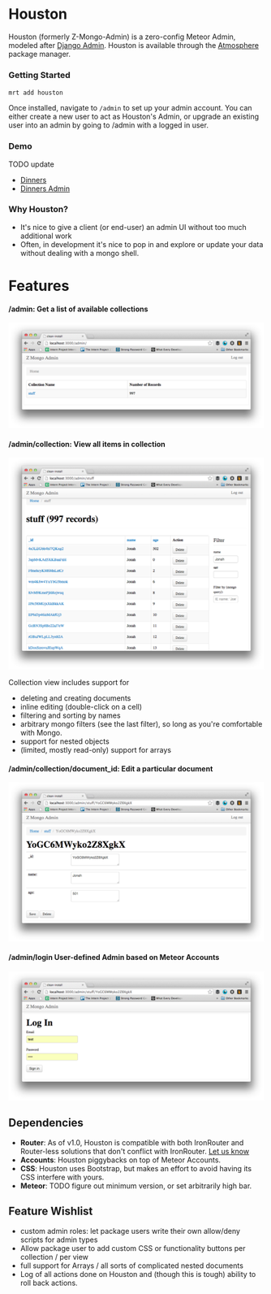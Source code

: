 Houston
===============
Houston (formerly Z-Mongo-Admin) is a zero-config Meteor Admin, modeled after [Django Admin](https://docs.djangoproject.com/en/dev/ref/contrib/admin/). Houston is available through the [Atmosphere](https://atmosphere.meteor.com/package/houston) package manager.

### Getting Started
```
mrt add houston
```

Once installed, navigate to `/admin` to set up your admin account. You can either create a new user to act as Houston's Admin, or upgrade an existing user into an admin by going to /admin with a logged in user.  

### Demo

TODO update
* [Dinners](http://interndinners.meteor.com/dinners)
* [Dinners Admin](http://interndinners.meteor.com/admin)


### Why Houston?
* It's nice to give a client (or end-user) an admin UI without too much additional work
* Often, in development it's nice to pop in and explore or update your data without dealing with a mongo shell.

Features
========

#### /admin: Get a list of available collections
![Home View](doc/home.png)

#### /admin/collection: View all items in collection
![Collection View](doc/collection.png)

Collection view includes support for 
- deleting and creating documents
- inline editing (double-click on a cell)
- filtering and sorting by names
- arbitrary mongo filters (see the last filter), so long as you're comfortable with Mongo.
- support for nested objects
- (limited, mostly read-only) support for arrays

#### /admin/collection/document_id: Edit a particular document
![Document View](doc/document.png)

#### /admin/login User-defined Admin based on Meteor Accounts
![Login](doc/login.png)

Dependencies
-----

* **Router**: As of v1.0, Houston is compatible with both IronRouter and Router-less solutions that don't conflict with IronRouter. [Let us know](https://github.com/gterrono/houston/issues/new)
* **Accounts**: Houston piggybacks on top of Meteor Accounts.  
* **CSS**: Houston uses Bootstrap, but makes an effort to avoid having its CSS interfere with yours.
* **Meteor**: TODO figure out minimum version, or set arbitrarily high bar.

Feature Wishlist
-------
- custom admin roles: let package users write their own allow/deny scripts for admin types
- Allow package user to add custom CSS or functionality buttons per collection / per view
- full support for Arrays / all sorts of complicated nested documents
- Log of all actions done on Houston and (though this is tough) ability to roll back actions.
